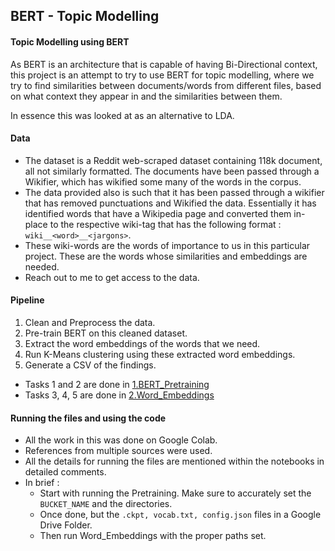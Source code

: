 ## BERT - Topic Modelling

#### Topic Modelling using BERT

As BERT is an architecture that is capable of having Bi-Directional context, this project is an attempt to try to use BERT for topic modelling, where we try to find similarities between documents/words from different files, based on what context they appear in and the similarities between them.

In essence this was looked at as an alternative to LDA.



#### Data

-   The dataset is a Reddit web-scraped dataset containing 118k document, all not similarly formatted. The documents have been passed through a Wikifier, which has wikified some many of the words in the corpus. 
-   The data provided also is such that it has been passed through a wikifier that has removed punctuations and Wikified the data. Essentially it has identified words that have a Wikipedia page and converted them in-place to the respective wiki-tag that has the following format : `wiki__<word>__<jargons>`.
-   These wiki-words are the words of importance to us in this particular project. These are the words whose similarities and embeddings are needed.
-   Reach out to me to get access to the data.



#### Pipeline

1.  Clean and Preprocess the data.
2.  Pre-train BERT on this cleaned dataset.
3.  Extract the word embeddings of the words that we need.
4.  Run K-Means clustering using these extracted word embeddings.
5.  Generate a CSV of the findings.



-   Tasks 1 and 2 are done in [1.BERT_Pretraining]()
-   Tasks 3, 4, 5 are done in [2.Word_Embeddings]()



#### Running the files and using the code

-   All the work in this was done on Google Colab.
-   References from multiple sources were used.
-   All the details for running the files are mentioned within the notebooks in detailed comments.
-   In brief :
    -   Start with running the Pretraining. Make sure to accurately set the `BUCKET_NAME` and the directories.
    -   Once done, but the `.ckpt, vocab.txt, config.json` files in a Google Drive Folder.
    -   Then run Word_Embeddings with the proper paths set.